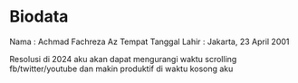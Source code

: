 # Biodata

Nama : Achmad Fachreza Az
Tempat Tanggal Lahir : Jakarta, 23 April 2001

Resolusi di 2024 aku akan dapat mengurangi waktu scrolling fb/twitter/youtube dan makin produktif di waktu kosong aku